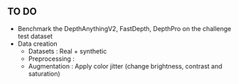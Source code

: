 ## TO DO

- Benchmark the DepthAnythingV2, FastDepth, DepthPro on the challenge test dataset
- Data creation 
    - Datasets : Real + synthetic
    - Preprocessing :  
    - Augmentation : Apply color jitter (change brightness, contrast and saturation)